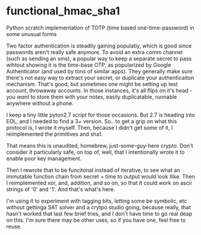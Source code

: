 # functional_hmac_sha1
Python scratch implementation of TOTP (time based one-time-password) in some unusual forms

Two factor authentication is steadily gaining populatiy, which is good since passwords aren't really safe anymore.
To avoid an extra comm channel (such as sending an sms), a popular way to keep a separate secret to pass wihtout showing it is the time-base OTP,
as popularized by Google Authenticator (and used by tons of similar apps). They generally make sure there's not easy way to extract
your secret, or duplicate your authenticaiton mechanism. That's good, but sometimes one might be setting up test account, throwaway accounts.
In those instances, it's all flips on it's head - you *want* to store them with your notes, easily duplicatable, runnable anywhere without a phone.

I keep a tiny little pyton2.7 script for those occasions. But 2.7 is heading into EOL, and I needed to find a 3+ version. So.. to get a 
grip on what this protocol is, I wrote it myself. Then, because I didn't get some of it, I reimplemented the primitives and sha1.

That means this is unaudited, homebrew, just-some-guy-here crypto. Don't consider it particularly safe, on top of, well, that I intentionally
wrote it to enable poor key management.

Then I rewrote that to be funcitonal instead of iterative, to see what an immutable function chain from secret + time to output would look llike.
Then I reimplemented xor, and, addition, and so on, so that it could work on ascii strings of '0' and '1'. And that's what's here.

I'm using it to experiment with tagging bits, letting some be symbolic, etc without gettinga SAT solver and a crytpo studio going, because
really, that hasn't worked that last few brief tries, and I don't have time to go real deap on this. I'm sure there may be other uses, so
if you have one, feel free to reuse.
